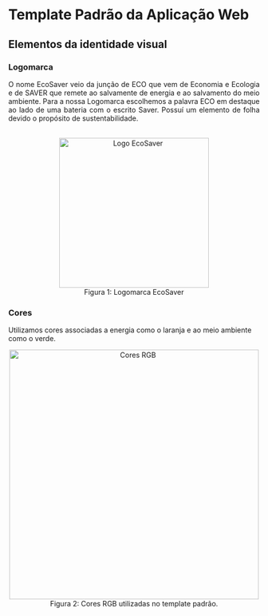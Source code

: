 # Template Padrão da Aplicação Web

## Elementos da identidade visual

### Logomarca
    
<div style="text-align: justify;">
  O nome EcoSaver veio da junção de ECO que vem de Economia e Ecologia e de SAVER que remete ao salvamente de energia e ao salvamento do meio ambiente. Para a nossa Logomarca escolhemos a palavra ECO em destaque ao lado de uma bateria com o escrito Saver. Possuí um elemento de folha devido o propósito de sustentabilidade.
</div>
<br>
     
  <p align="center">
  <img src="https://github.com/ICEI-PUC-Minas-PMV-ADS/pmv-ads-2024-1-e1-proj-ecosaver/assets/145709183/4b3ac15e-9e72-41dc-a8da-1fca1ac24dec" alt="Logo EcoSaver" width="300">
    <br>
    Figura 1: Logomarca EcoSaver
  </p>
   

### Cores
   
Utilizamos cores associadas a energia como o laranja e ao meio ambiente como o verde.
   
<p align="center">
  <img src="https://github.com/ICEI-PUC-Minas-PMV-ADS/pmv-ads-2024-1-e1-proj-ecosaver/assets/145709183/c3544316-f6bc-4ef7-948a-fff518dc05d7" alt="Cores RGB" width="500">
  <br>
  Figura 2: Cores RGB utilizadas no template padrão.
</p>

